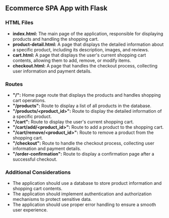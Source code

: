 ## Ecommerce SPA App with Flask

### HTML Files
- **index.html:** The main page of the application, responsible for displaying products and handling the shopping cart.
- **product-detail.html:** A page that displays the detailed information about a specific product, including its description, images, and reviews.
- **cart.html:** A page that displays the user's current shopping cart contents, allowing them to add, remove, or modify items.
- **checkout.html:** A page that handles the checkout process, collecting user information and payment details.

### Routes
- **"/":** Home page route that displays the products and handles shopping cart operations.
- **"/products":** Route to display a list of all products in the database.
- **"/products/<product_id>":** Route to display the detailed information of a specific product.
- **"/cart":** Route to display the user's current shopping cart.
- **"/cart/add/<product_id>":** Route to add a product to the shopping cart.
- **"/cart/remove/<product_id>":** Route to remove a product from the shopping cart.
- **"/checkout":** Route to handle the checkout process, collecting user information and payment details.
- **"/order-confirmation":** Route to display a confirmation page after a successful checkout.

### Additional Considerations
- The application should use a database to store product information and shopping cart contents.
- The application should implement authentication and authorization mechanisms to protect sensitive data.
- The application should use proper error handling to ensure a smooth user experience.